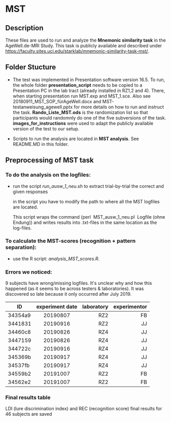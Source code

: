 # MST

## Description
These files are used to run and analyze the **Mnemonic similarity task** in the AgeWell.de-MRI Study. This task is publicly available and described under https://faculty.sites.uci.edu/starklab/mnemonic-similarity-task-mst/.

## Folder Stucture

* The test was implemented in Presentation software version 16.5. To run, the whole folder **presentation_script** needs to be copied to a Presentation PC in the lab tract (already installed in RZ1,2 and 4). There, when starting presentation run MST.exp and MST_1.sce. Also see 20180911_MST_SOP_fürAgeWell.docx and MST-testanweisung_agewell.pptx for more details on how to run and instruct the task. **Rando_Liste_MST.ods** is the randomization list so that participants would randomnly do one of the five subversions of the task. **images_for_instructions** were used to adapt the publicly available version of the test to our setup.

* Scripts to run the analysis are located in **MST analysis**. See README.MD in this folder.

## Preprocessing of MST task

### To do the analysis on the logfiles:

- run the script *run_ausw_1_neu.sh* to extract trial-by-trial the correct and given responses

   in the script you have to modify the path to where all the MST logfiles are located.

   This script wraps the command (perl  MST_ausw_1_neu.pl  Logfile (ohne Endung)) and writes results into .txt-files in the same location as the log-files.

### To calculate the MST-scores (recognition + pattern separation):
- use the R script: *analysis_MST_scores.R*.

### Errors we noticed:

9 subjects have wrong/missing logfiles.
It's unclear why and how this happened (as it seems to be across testers &
laboratories). It was discovered so late because it only occurred after July 2019.

| ID |	experiment date | laboratory | experimentor |
| ----- |:-----:| -----:| -----:|
| 34354a9	| 20190807 | RZ2 |	FB |
| 3441831	| 20190916 | RZ2	| JJ
| 34460c8| 	20190826 | RZ4	| JJ
| 3447159| 	20190826 | RZ4	| JJ
| 344722c| 	20190916 | RZ4	| JJ
| 345369b| 	20190917 | RZ4	| JJ
| 34537fb| 	20190917 | RZ4	| JJ
| 34559b2| 	20191007 | RZ2	| FB
| 34562e2| 	20191007 | RZ2	| FB

### Final results table

LDI (lure discrimination index) and REC (recognition score) final results for 46 subjects are saved
